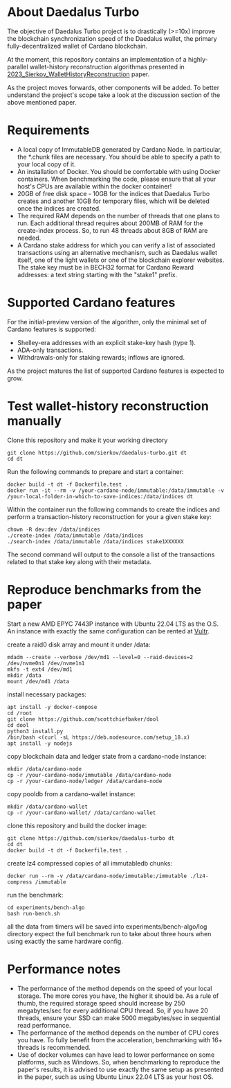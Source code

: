 # About Daedalus Turbo

The objective of Daedalus Turbo project is to drastically (>=10x) improve the blockchain synchronization speed of the Daedalus wallet, the primary fully-decentralized wallet of Cardano blockchain.

At the moment, this repository contains an implementation of a highly-parallel wallet-history reconstruction algorithmas presented in [2023_Sierkov_WalletHistoryReconstruction](./doc/2023_Sierkov_WalletHistoryReconstruction.pdf) paper.

As the project moves forwards, other components will be added. To better understand the project's scope take a look at the discussion section of the above mentioned paper.

# Requirements
- A local copy of ImmutableDB generated by Cardano Node. In particular, the *.chunk files are necessary.
  You should be able to specify a path to your local copy of it.
- An installation of Docker. You should be comfortable with using Docker containers.
  When benchmarking the code, please ensure that all your host's CPUs are available within the docker container!
- 20GB of free disk space - 10GB for the indices that Daedalus Turbo creates
  and another 10GB for temporary files, which will be deleted once the indices are created.
- The required RAM depends on the number of threads that one plans to run.
  Each additional thread requires about 200MB of RAM for the create-index process.
  So, to run 48 threads about 8GB of RAM are needed.
- A Cardano stake address for which you can verify a list of associated transactions using an alternative mechanism,
  such as Daedalus wallet itself, one of the light wallets or one of the blockchain explorer websites.
  The stake key must be in BECH32 format for Cardano Reward addresses: a text string starting with the "stake1" prefix.

# Supported Cardano features

For the initial-preview version of the algorithm, only the minimal set of Cardano features is supported:
- Shelley-era addresses with an explicit stake-key hash (type 1).
- ADA-only transactions.
- Withdrawals-only for staking rewards; inflows are ignored.

As the project matures the list of supported Cardano features is expected to grow.

# Test wallet-history reconstruction manually

Clone this repository and make it your working directory
```
git clone https://github.com/sierkov/daedalus-turbo.git dt
cd dt
```

Run the following commands to prepare and start a container:
```
docker build -t dt -f Dockerfile.test .
docker run -it --rm -v /your-cardano-node/immutable:/data/immutable -v /your-local-folder-in-which-to-save-indices:/data/indices dt
```

Within the container run the following commands to create the indices
and perform a transaction-history reconstruction for your a given stake key:
```
chown -R dev:dev /data/indices
./create-index /data/immutable /data/indices
./search-index /data/immutable /data/indices stake1XXXXXX
```
The second command will output to the console a list of the transactions related to that stake key along with their metadata.

# Reproduce benchmarks from the paper

Start a new AMD EPYC 7443P instance with Ubuntu 22.04 LTS as the O.S.
An instance with exactly the same configuration can be rented at [Vultr](https://www.vultr.com/products/bare-metal).

create a raid0 disk array and mount it under /data:
```
mdadm --create --verbose /dev/md1 --level=0 --raid-devices=2 /dev/nvme0n1 /dev/nvme1n1
mkfs -t ext4 /dev/md1
mkdir /data
mount /dev/md1 /data
```

install necessary packages:
```
apt install -y docker-compose
cd /root
git clone https://github.com/scottchiefbaker/dool
cd dool
python3 install.py
/bin/bash <(curl -sL https://deb.nodesource.com/setup_18.x)
apt install -y nodejs
```

copy blockchain data and ledger state from a cardano-node instance:
```
mkdir /data/cardano-node
cp -r /your-cardano-node/immutable /data/cardano-node
cp -r /your-cardano-node/ledger /data/cardano-node
```

copy pooldb from a cardano-wallet instance:
```
mkdir /data/cardano-wallet
cp -r /your-cardano-wallet/ /data/cardano-wallet
```

clone this repository and build the docker image:
```
git clone https://github.com/sierkov/daedalus-turbo dt
cd dt
docker build -t dt -f Dockerfile.test .
```

create lz4 compressed copies of all immutabledb chunks:
```
docker run --rm -v /data/cardano-node/immutable:/immutable ./lz4-compress /immutable
```

run the benchmark:
```
cd experiments/bench-algo
bash run-bench.sh
```

all the data from timers will be saved into experiments/bench-algo/log directory
expect the full benchmark run to take about three hours when using exactly
the same hardware config.

# Performance notes
- The performance of the method depends on the speed of your local storage.
  The more cores you have, the higher it should be. As a rule of thumb, the required storage
  speed should increase by 250 megabytes/sec for every additional CPU thread.
  So, if you have 20 threads, ensure your SSD can make 5000 megabytes/sec in sequential read performance.
- The performance of the method depends on the number of CPU cores you have.
  To fully benefit from the acceleration, benchmarking with 16+ threads is recommended.
- Use of docker volumes can have lead to lower performance on some platforms, such as Windows.
  So, when benchmarking to reproduce the paper's results,
  it is advised to use exactly the same setup as presented in the paper, such as using Ubuntu Linux 22.04 LTS as your host OS.